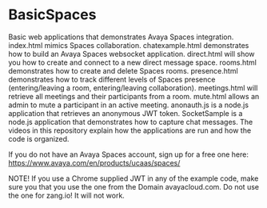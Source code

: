 # BasicSpaces
Basic web applications that demonstrates Avaya Spaces integration.  index.html mimics Spaces collaboration.  chatexample.html demonstrates how to build an Avaya Spaces websocket application.  direct.html will show you how to create and connect to a new direct message space. rooms.html demonstrates how to create and delete Spaces rooms.  presence.html demonstrates how to track different levels of Spaces presence (entering/leaving a room, entering/leaving collaboration). meetings.html will retrieve all meetings and their participants from a room. mute.html allows an admin to mute a participant in an active meeting.  anonauth.js is a node.js application that retrieves an anonymous JWT token.  SocketSample is a node.js application that demonstrates how to capture chat messages.  The videos in this repository explain how the applications are run and how the code is organized.

If you do not have an Avaya Spaces account, sign up for a free one here:  https://www.avaya.com/en/products/ucaas/spaces/

NOTE!  If you use a Chrome supplied JWT in any of the example code, make sure you that you use the one from the Domain avayacloud.com.  Do not use the one for zang.io!  It will not work.
